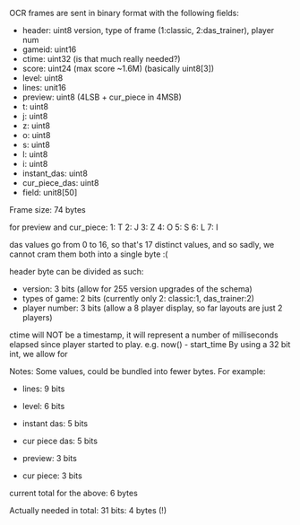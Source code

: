 OCR frames are sent in binary format with the following fields:

* header:        uint8 version, type of frame (1:classic, 2:das_trainer), player num
* gameid:        uint16
* ctime:         uint32 (is that much really needed?)
* score:         uint24 (max score ~1.6M) (basically uint8[3])
* level:         uint8
* lines:         unit16
* preview:       uint8 (4LSB + cur_piece in 4MSB)
* t:             uint8
* j:             uint8
* z:             uint8
* o:             uint8
* s:             uint8
* l:             uint8
* i:             uint8
* instant_das:   uint8
* cur_piece_das: uint8
* field:         unit8[50]


Frame size: 74 bytes

for preview and cur_piece:
1: T
2: J
3: Z
4: O
5: S
6: L
7: I

das values go from 0 to 16, so that's 17 distinct values, and so sadly, we cannot cram them both into a single byte :(

header byte can be divided as such:
* version: 3 bits (allow for 255 version upgrades of the schema)
* types of game: 2 bits (currently only 2: classic:1, das_trainer:2)
* player number: 3 bits (allow a 8 player display, so far layouts are just 2 players)

ctime will NOT be a timestamp, it will represent a number of milliseconds elapsed since player started to play.
e.g. now() - start_time
By using a 32 bit int, we allow for


Notes: Some values, could be bundled into fewer bytes. For example:

* lines: 9 bits
* level: 6 bits

* instant das: 5 bits
* cur piece das: 5 bits
* preview: 3 bits
* cur piece: 3 bits

current total for the above: 6 bytes

Actually needed in total: 31 bits: 4 bytes (!)
